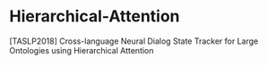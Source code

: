 # Hierarchical-Attention
[TASLP2018] Cross-language Neural Dialog State Tracker for Large Ontologies using Hierarchical Attention
